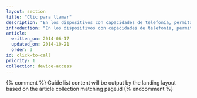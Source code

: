 ```yaml
---
layout: section
title: "Clic para llamar"
description: "En los dispositivos con capacidades de telefonía, permita que los usuarios se comuniquen directamente con usted con solo presionar un número de teléfono. Esta función, a menudo, se conoce como clic para llamar."
introduction: "En los dispositivos con capacidades de telefonía, permita que los usuarios se comuniquen directamente con usted con solo presionar un número de teléfono. Esta función, a menudo, se conoce como clic para llamar."
article:
  written_on: 2014-06-17
  updated_on: 2014-10-21
  order: 3
id: click-to-call
priority: 1
collection: device-access
---
```


{% comment %}
Guide list content will be output by the landing layout based on the article collection matching page.id
{% endcomment %}
